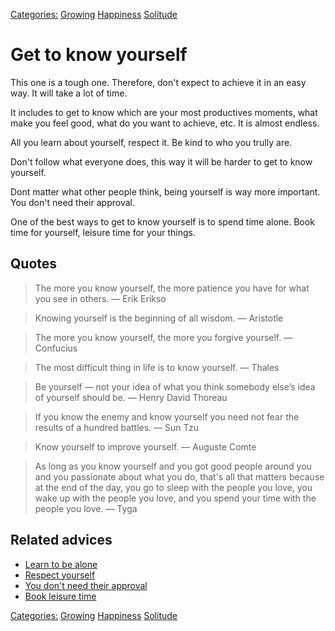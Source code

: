 [Categories:](../Categories/index.md) [Growing](../Categories/Growing.md) [Happiness](../Categories/Happiness.md) [Solitude](../Categories/Solitude.md)
# Get to know yourself

This one is a tough one. Therefore, don't expect to achieve it in an easy way. It will take a lot of time.

It includes to get to know which are your most productives moments, what make you feel good, what do you want to achieve, etc. It is almost endless.

All you learn about yourself, respect it. Be kind to who you trully are.

Don't follow what everyone does, this way it will be harder to get to know yourself.

Dont matter what other people think, being yourself is way more important. You don't need their approval.

One of the best ways to get to know yourself is to spend time alone. Book time for yourself, leisure time for your things.

## Quotes

> The more you know yourself, the more patience you have for what you see in others. — Erik Erikso

> Knowing yourself is the beginning of all wisdom. — Aristotle

> The more you know yourself, the more you forgive yourself. — Confucius

> The most difficult thing in life is to know yourself. — Thales

> Be yourself — not your idea of what you think somebody else’s idea of yourself should be. — Henry David Thoreau

> If you know the enemy and know yourself you need not fear the results of a hundred battles. — Sun Tzu

> Know yourself to improve yourself. — Auguste Comte

> As long as you know yourself and you got good people around you and you passionate about what you do, that's all that matters because at the end of the day, you go to sleep with the people you love, you wake up with the people you love, and you spend your time with the people you love. — Tyga

## Related advices

- [Learn to be alone](../Learn%20to%20be%20alone/index.md)
- [Respect yourself](../Respect%20yourself/index.md)
- [You don't need their approval](../You%20don't%20need%20their%20approval/index.md)
- [Book leisure time](../Book%20leisure%20time/index.md)

[Categories:](../Categories/index.md) [Growing](../Categories/Growing.md) [Happiness](../Categories/Happiness.md) [Solitude](../Categories/Solitude.md)